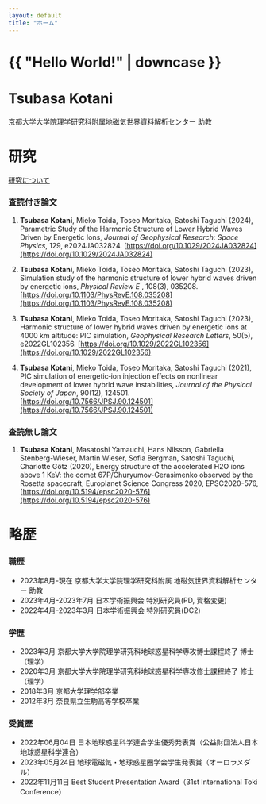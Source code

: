 ```yaml
---
layout: default
title: "ホーム"
---
```

<!doctype html>
<html>
  <head>
    <meta charset="utf-8">
    <title>{{ page.title }}</title>
  </head>
  <body>
    <h1>{{ "Hello World!" | downcase }}</h1>
  </body>
</html>

<h1> Tsubasa Kotani </h1>

京都大学大学院理学研究科附属地磁気世界資料解析センター
助教

# 研究
[研究について](./research.md)

### 査読付き論文
1. **Tsubasa Kotani**, Mieko Toida, Toseo Moritaka, Satoshi Taguchi (2024), Parametric Study of the Harmonic Structure of Lower Hybrid Waves Driven by Energetic Ions, *Journal of Geophysical Research: Space Physics*, 129, e2024JA032824. [https://doi.org/10.1029/2024JA032824](https://doi.org/10.1029/2024JA032824)

2. **Tsubasa Kotani**, Mieko Toida, Toseo Moritaka, Satoshi Taguchi (2023), Simulation study of the harmonic structure of lower hybrid waves driven by energetic ions, *Physical Review E* , 108(3), 035208. [https://doi.org/10.1103/PhysRevE.108.035208](https://doi.org/10.1103/PhysRevE.108.035208)

3. **Tsubasa Kotani**, Mieko Toida, Toseo Moritaka, Satoshi Taguchi (2023), Harmonic structure of lower hybrid waves driven by energetic ions at 4000 km altitude: PIC simulation, *Geophysical Research Letters*, 50(5), e2022GL102356. [https://doi.org/10.1029/2022GL102356](https://doi.org/10.1029/2022GL102356)

4. **Tsubasa Kotani**, Mieko Toida, Toseo Moritaka, Satoshi Taguchi (2021), PIC simulation of energetic‐ion injection effects on nonlinear development of lower hybrid wave instabilities, *Journal of the Physical Society of Japan*, 90(12), 124501. [https://doi.org/10.7566/JPSJ.90.124501](https://doi.org/10.7566/JPSJ.90.124501)

### 査読無し論文
1. **Tsubasa Kotani**, Masatoshi Yamauchi, Hans Nilsson, Gabriella Stenberg-Wieser, Martin Wieser, Sofia Bergman, Satoshi Taguchi, Charlotte Götz (2020), Energy structure of the accelerated H2O ions above 1 KeV: the comet 67P/Churyumov-Gerasimenko observed by the Rosetta spacecraft, Europlanet Science Congress 2020, EPSC2020-576, [https://doi.org/10.5194/epsc2020-576](https://doi.org/10.5194/epsc2020-576)


# 略歴
### 職歴
- 2023年8月-現在 京都大学大学院理学研究科附属 地磁気世界資料解析センター 助教
- 2023年4月-2023年7月 日本学術振興会 特別研究員(PD, 資格変更)
- 2022年4月-2023年3月 日本学術振興会 特別研究員(DC2)
  
### 学歴
- 2023年3月 京都大学大学院理学研究科地球惑星科学専攻博士課程終了 博士（理学）
- 2020年3月 京都大学大学院理学研究科地球惑星科学専攻修士課程終了 修士（理学）
- 2018年3月 京都大学理学部卒業
- 2012年3月 奈良県立生駒高等学校卒業

### 受賞歴
- 2022年06月04日 日本地球惑星科学連合学生優秀発表賞（公益財団法人日本地球惑星科学連合）
- 2023年05月24日 地球電磁気・地球惑星圏学会学生発表賞（オーロラメダル）
- 2022年11月11日 Best Student Presentation Award（31st International Toki Conference）

